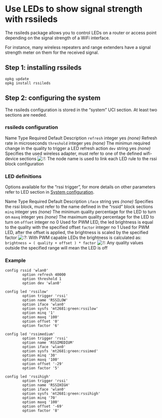 # Use LEDs to show signal strength with rssileds

The rssileds package allows you to control LEDs on a router or access point depending on the signal strength of a WiFi interface.

For instance, many wireless repeaters and range extenders have a signal strength meter on them for the received signal.

## Step 1: installing rssileds

```
opkg update
opkg install rssileds
```

## Step 2: configuring the system

The rssileds configuration is stored in the “system” UCI section. At least two sections are needed.

### rssileds configuration

Name Type Required Default Description `refresh` integer yes *(none)* Refresh rate in microseconds `threshold` integer yes *(none)* The minimun required change in the quality to trigger a LED refresh action `dev` string yes *(none)* Specifies the used wireless adapter, must refer to one of the defined wifi-device sections ![:!:](/lib/images/smileys/exclaim.svg) The node name is used to link each LED rule to the rssi block configuration

### LED definitions

Options available for the “rssi trigger”, for more details on other parameters refer to LED section in [System configuration](/docs/guide-user/base-system/led_configuration "docs:guide-user:base-system:led_configuration").

Name Type Required Default Description `iface` string yes *(none)* Specifies the rssi block, must refer to the name defined in the “rssid” block sections `minq` integer yes *(none)* The minimum quality percentage for the LED to turn on `maxq` integer yes *(none)* The maximum quality percentage for the LED to turn on `offset` integer no 0 Used for PWM LED, the led brightness is equal to the quality with the specified offset `factor` integer no 1 Used for PWM LED, after the offset is applied, the brightness is scaled by the specified factor ![:?:](/lib/images/smileys/question.svg) With PWM capable LEDs the brightness is calculated as: `brightness = ( quality + offset ) * factor` ![:!:](/lib/images/smileys/exclaim.svg) Any quality values outside the specified range will mean the LED is off

### Example

```
config rssid 'wlan0'         
        option refresh 40000          
        option threshold 1   
        option dev 'wlan0'
 
config led 'rssilow'                        
        option trigger 'rssi'               
        option name 'RSSILOW'               
        option iface 'wlan0'                
        option sysfs 'mt2681:green:rssilow'
        option minq '1'                    
        option maxq '100'    
        option offset '0'                  
        option factor '6'    
 
config led 'rssimedium'     
        option trigger 'rssi'              
        option name 'RSSIMEDIUM'
        option iface 'wlan0'    
        option sysfs 'mt2681:green:rssimed'
        option minq '30'                   
        option maxq '100'    
        option offset '-29'                
        option factor '5'    
 
config led 'rssihigh'       
        option trigger 'rssi'              
        option name 'RSSIHIGH'
        option iface 'wlan0'  
        option sysfs 'mt2681:green:rssihigh'
        option minq '70'                    
        option maxq '100'    
        option offset '-69'                 
        option factor '8'    
```
